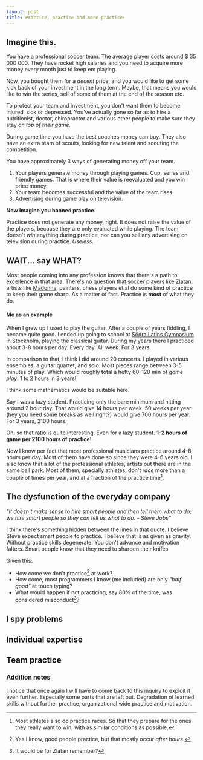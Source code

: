 ```yaml
---
layout: post
title: Practice, practice and more practice! 
---
```


## Imagine this.

You have a professional soccer team. The average player costs around $ 35 000 000. 
They have rocket high salaries and you need to acquire more money every month just
to keep em playing.  

Now, you bought them for a *decent* price, and you would like to get some kick back
of your investment in the long term. Maybe, that means you would like to win the 
series, sell of some of them at the end of the season etc. 

To protect your team and investment, you don't want them to become injured, sick 
or depressed. You've actually gone so far as to hire a nutritionist, doctor, 
chiropractor and various other people to make sure they stay *on top of their game*.

During game time you have the best coaches money can buy. They also have an extra
team of scouts, looking for new talent and scouting the competition.

You have approximately 3 ways of generating money off your team.

  1. Your players generate money through playing games. Cup, series and friendly games.
     That is where their value is reevaluated and you win price money. 
  2. Your team becomes successful and the value of the team rises.
  3. Advertising during game play on television.

**Now imagine you banned practice.**

Practice does not generate any money, right. It does not raise the value of the players, because they are only evaluated
while playing. The team doesn't *win* anything during practice, nor can you sell
any advertising on television during practice. *Useless*. 

## WAIT... say WHAT?
Most people coming into any profession knows that there's a path to excellence in
that area. There's no question that soccer players like [Zlatan](https://en.wikipedia.org/wiki/Zlatan_Ibrahimovi%C4%87), 
artists like [Madonna](https://en.wikipedia.org/wiki/Madonna_(entertainer)), painters, chess players et al
 do some kind of practice to keep their game sharp.
As a matter of fact. Practice is **most** of what they do.

#### Me as an example
When I grew up I used to play the guitar. After a couple of years fiddling, I became 
quite good. I ended up going to school at [Södra Latins Gymnasium](http://sodralatinsgymnasium.stockholm.se/)
in Stockholm, playing the classical guitar. During my years there I practiced about 3-8 hours per day. Every day. All week. 
For 3 years.

In comparison to that, I think I did around 20 concerts. I played in various ensembles, a guitar quartet, and solo.
Most pieces range between 3-5 minutes of play. Which would roughly total a hefty 60-120 min of 
*game play*. 1 to 2 hours in 3 years!

I think some mathematics would be suitable here.

Say I was a lazy student. Practicing only the bare minimum and hitting around 2 hour day.
That would give 14 hours per week. 50 weeks per year (hey you need some breaks as well right?)
would give 700 hours per year. For 3 years, 2100 hours. 

Oh, so that ratio is quite interesting. Even for a lazy student. **1-2 hours of game per 
2100 hours of practice!**

Now I know per fact that most professional musicians practice around 4-8 hours per day.
Most of them have done so since they were 4-6 years old. I also know that a lot of the
professional athletes, artists out there are in the same ball park. Most of them, specially 
athletes, don't *race* more than a couple of times per year, and at a fraction of the 
practice time[^races].

## The dysfunction of the everyday company 
*"It doesn't make sense to hire smart people and then tell them what to do; we hire smart people so they can tell us what to do. - Steve Jobs"*

I think there's something hidden between the lines in that quote. I believe Steve 
expect smart people to practice. I believe that is as given as gravity. 
Without practice skills degenerate. You don't advance and motivation falters. 
Smart people know that they need to sharpen their knifes. 

Given this:

 - How come we don't practice[^practice] at work?
 - How come, most programmers I know (me included) are only *"half good"* at touch typing?
 - What would happen if not practicing, say 80% of the time, was considered misconduct[^misconduct]?

## I spy problems

## Individual expertise

## Team practice


### Addition notes
I notice that once again I will have to come back to this inquiry to exploit it even further. 
Especially some parts that are left out. Degradation of learned skills without further practice, 
organizational wide practice and motivation.


[^races]: Most athletes also do practice races. So that they prepare for the ones they really want to win, with as similar conditions as possible.
[^practice]: Yes I know, good people practice, but that mostly occur *after hours*.
[^misconduct]: It would be for Zlatan remember?


